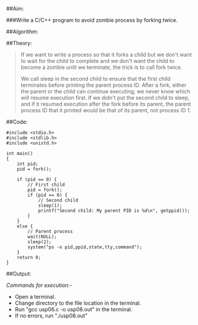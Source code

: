 ##Aim:

###Write a C/C++ program to avoid zombie process by forking twice.

##Algorithm:

##Theory:

<blockquote>

<p>If we want to write a process so that it
forks a child but we don't want to wait for the child to complete and we don't want the child to
become a zombie until we terminate, the trick is to call fork twice.</p>

<p>We call sleep in the second child to ensure that the first child terminates before printing the parent process ID. After a fork, either the parent or the child can continue executing; we never know which will resume execution first. If we didn't put the second child to sleep, and if it resumed execution after the fork before its parent, the parent process ID that it printed would be that of its parent, not process ID 1.</p>

</blockquote>

##Code:

<pre><code>#include &lt;stdio.h&gt;
#include &lt;stdlib.h&gt;
#include &lt;unistd.h&gt;

int main()
{
	int pid;
	pid = fork();

	if (pid == 0) {
		// First child
		pid = fork();
		if (pid == 0) {
			// Second child
			sleep(1);
			printf("Second child: My parent PID is %d\n", getppid());
		}
	}
	else {
		// Parent process
		wait(NULL);
		sleep(2);
		system("ps -o pid,ppid,state,tty,command");
	}
	return 0;
}
</code></pre>

##Output:

*Commands for execution:-*
<ul>
    <li> Open a terminal.</li>
    <li> Change directory to the file location in the terminal.</li>
    <li> Run "gcc usp06.c -o usp08.out" in the terminal.</li>
    <li> If no errors, run "./usp08.out"</li>
</ul>
